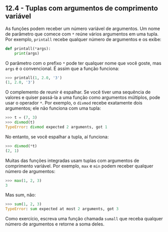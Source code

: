 ## 12.4 - Tuplas com argumentos de comprimento variável

As funções podem receber um número variável de argumentos. Um nome de parâmetro que comece com `*` reúne vários argumentos em uma tupla. Por exemplo, `printall` recebe qualquer número de argumentos e os exibe:

```python
def printall(*args):
    print(args)
```

O parâmetro com o prefixo `*` pode ter qualquer nome que você goste, mas `args` é o convencional. É assim que a função funciona:

```python
>>> printall(1, 2.0, '3')
(1, 2.0, '3')
```

O complemento de reunir é espalhar. Se você tiver uma sequência de valores e quiser passá-la a uma função como argumentos múltiplos, pode usar o operador `*`. Por exemplo, o `divmod` recebe exatamente dois argumentos; ele não funciona com uma tupla:

```python
>>> t = (7, 3)
>>> divmod(t)
TypeError: divmod expected 2 arguments, got 1
```

No entanto, se você espalhar a tupla, aí funciona:

```python
>>> divmod(*t)
(2, 1)
```

Muitas das funções integradas usam tuplas com argumentos de comprimento variável. Por exemplo, `max` e `min` podem receber qualquer número de argumentos:

```python
>>> max(1, 2, 3)
3
```

Mas sum, não:

```python
>>> sum(1, 2, 3)
TypeError: sum expected at most 2 arguments, got 3
```

Como exercício, escreva uma função chamada `sumall` que receba qualquer número de argumentos e retorne a soma deles.
